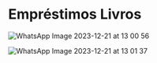 # Empréstimos Livros

![WhatsApp Image 2023-12-21 at 13 00 56](https://github.com/nicolleramos/EmprestimoLivros/assets/138618201/76610a3c-747a-4bf2-b133-293e74131179)


![WhatsApp Image 2023-12-21 at 13 01 37](https://github.com/nicolleramos/EmprestimoLivros/assets/138618201/c8aa49cd-fc92-4614-9d56-14037f3fd110)
